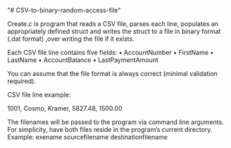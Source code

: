 "# CSV-to-binary-random-access-file" 


Create.c is program that reads a CSV file, parses each line, populates an appropriately defined struct and
writes the struct to a file in binary format (.dat format) ,over writing the file if it exists.


Each CSV file line contains five fields:
• AccountNumber
• FirstName
• LastName
• AccountBalance
• LastPaymentAmount

You can assume that the file format is always correct (minimal validation required).

CSV file line example:

1001, Cosmo, Kramer, 5827.48, 1500.00

The filenames will be passed to the program via command line arguments.
For simplicity, have both files reside in the program’s current directory.
Example:
exename sourcefilename destinationfilename
